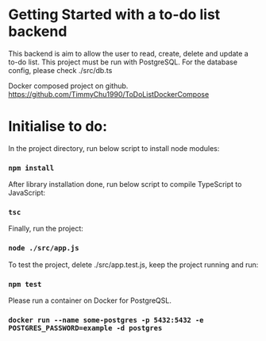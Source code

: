 # Getting Started with a to-do list backend

This backend is aim to allow the user to read, create, delete and update a to-do list.
This project must be run with PostgreSQL. For the database config, please check ./src/db.ts

Docker composed project on github. 
https://github.com/TimmyChu1990/ToDoListDockerCompose

# Initialise to do:
In the project directory, run below script to install node modules:
### `npm install`
After library installation done, run below script to compile TypeScript to JavaScript:
### `tsc`
Finally, run the project:
### `node ./src/app.js`

To test the project, delete ./src/app.test.js, keep the project running and run:
### `npm test`


Please run a container on Docker for PostgreQSL.
### `docker run --name some-postgres -p 5432:5432 -e POSTGRES_PASSWORD=example -d postgres`